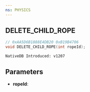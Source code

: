```yaml
---
ns: PHYSICS
---
```

## DELETE_CHILD_ROPE

```c
// 0xAA5D6B1888E4DB20 0xB19B4706
void DELETE_CHILD_ROPE(int ropeId);
```

```
NativeDB Introduced: v1207
```

## Parameters
* **ropeId**:
